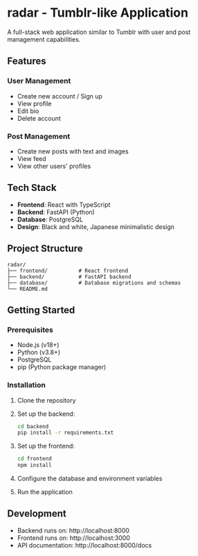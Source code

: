# radar - Tumblr-like Application

A full-stack web application similar to Tumblr with user and post management capabilities.

## Features

### User Management
- Create new account / Sign up
- View profile
- Edit bio
- Delete account

### Post Management
- Create new posts with text and images
- View feed
- View other users' profiles

## Tech Stack

- **Frontend**: React with TypeScript
- **Backend**: FastAPI (Python)
- **Database**: PostgreSQL
- **Design**: Black and white, Japanese minimalistic design

## Project Structure

```
radar/
├── frontend/          # React frontend
├── backend/           # FastAPI backend
├── database/          # Database migrations and schemas
└── README.md
```

## Getting Started

### Prerequisites
- Node.js (v18+)
- Python (v3.8+)
- PostgreSQL
- pip (Python package manager)

### Installation

1. Clone the repository
2. Set up the backend:
   ```bash
   cd backend
   pip install -r requirements.txt
   ```

3. Set up the frontend:
   ```bash
   cd frontend
   npm install
   ```

4. Configure the database and environment variables
5. Run the application

## Development

- Backend runs on: http://localhost:8000
- Frontend runs on: http://localhost:3000
- API documentation: http://localhost:8000/docs
